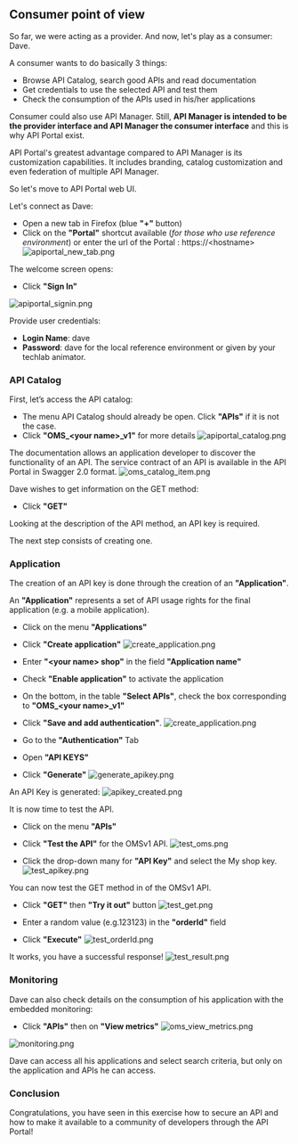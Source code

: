 ## Consumer point of view 

So far, we were acting as a provider. And now, let's play as a consumer: Dave.

A consumer wants to do basically 3 things:
- Browse API Catalog, search good APIs and read documentation
- Get credentials to use the selected API and test them 
- Check the consumption of the APIs used in his/her applications

Consumer could also use API Manager. Still, **API Manager is intended to be the provider interface and API Manager the consumer interface** and this is why API Portal exist.

API Portal's greatest advantage compared to API Manager is its customization capabilities. It includes branding, catalog customization and even federation of multiple API Manager. 

So let's move to API Portal web UI.

Let's connect as Dave:
- Open a new tab in Firefox (blue **"+"** button)
- Click on the **"Portal"** shortcut available (*for those who use reference environment*) or enter the url of the Portal : https://\<hostname\>
![apiportal_new_tab.png](./imgs/apiportal_new_tab.png)

The welcome screen opens:
- Click **"Sign In"**

![apiportal_signin.png](./imgs/apiportal_signin.png)

Provide user credentials:
- **Login Name**: dave
- **Password**: dave for the local reference environment or given by your techlab animator.

### API Catalog

First, let’s access the API catalog:
- The menu API Catalog should already be open. Click **"APIs"** if it is not the case.
- Click **"OMS_\<your name\>_v1"** for more details
![apiportal_catalog.png](./imgs/apiportal_catalog.png)

The documentation allows an application developer to discover the functionality of an API.
The service contract of an API is available in the API Portal in Swagger 2.0 format.
![oms_catalog_item.png](./imgs/oms_catalog_item.png)

Dave wishes to get information on the GET method:
- Click **"GET"**

Looking at the description of the API method, an API key is required. 

The next step consists of creating one.

### Application

The creation of an API key is done through the creation of an **"Application"**. 

An **"Application"** represents a set of API usage rights for the final application (e.g. a mobile application).
- Click on the menu **"Applications"**
- Click **"Create application"**
![create_application.png](./imgs/create_application.png)

- Enter **"\<your name\> shop"** in the field **"Application name"** 
- Check **"Enable application"** to activate the application
- On the bottom, in the table **"Select APIs"**, check the box corresponding to **"OMS_\<your name\>_v1"**
- Click **"Save and add authentication"**.
![create_application.png](./imgs/create_application.png)

- Go to the **"Authentication"** Tab
- Open **"API KEYS"**
- Click **"Generate"**
![generate_apikey.png](./imgs/generate_apikey.png)
 
An API Key is generated:
![apikey_created.png](./imgs/apikey_created.png)

It is now time to test the API.
- Click on the menu **"APIs"**
- Click **"Test the API"** for the OMSv1 API.
![test_oms.png](./imgs/test_oms.png)


- Click the drop-down many for **"API Key"** and select the My shop key.
![test_apikey.png](./imgs/test_apikey.png)
 
You can now test the GET method in of the OMSv1 API. 

- Click **"GET"** then **"Try it out"** button
![test_get.png](./imgs/test_get.png)

- Enter a random value (e.g.123123) in the **"orderId"** field
- Click **"Execute"**
![test_orderId.png](./imgs/test_orderId.png)

It works, you have a successful response! 
![test_result.png](./imgs/test_result.png)


###	Monitoring
Dave can also check details on the consumption of his application with the embedded monitoring:
- Click **"APIs"** then on **"View metrics"**
![oms_view_metrics.png](./imgs/oms_view_metrics.png)

![monitoring.png](./imgs/monitoring.png)

Dave can access all his applications and select search criteria, but only on the application and APIs he can access.

### Conclusion
Congratulations, you have seen in this exercise how to secure an API and how to make it available to a community of developers through the API Portal!
